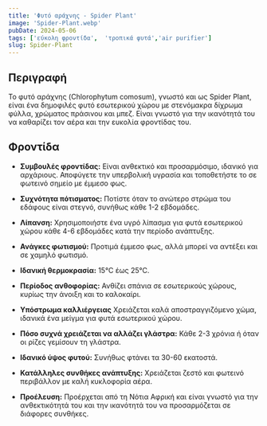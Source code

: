 ```yaml
---
title: 'Φυτό αράχνης - Spider Plant'
image: 'Spider-Plant.webp'
pubDate: 2024-05-06
tags: ['εύκολη φροντίδα',  'τροπικά φυτά','air purifier']
slug: Spider-Plant
---
```


**Περιγραφή**
-------------
Το φυτό αράχνης (Chlorophytum comosum), γνωστό και ως Spider Plant, είναι ένα δημοφιλές φυτό εσωτερικού χώρου με στενόμακρα δίχρωμα φύλλα, χρώματος πράσινου και μπεζ. Είναι γνωστό για την ικανότητά του να καθαρίζει τον αέρα και την ευκολία φροντίδας του.

**Φροντίδα**
------------

* **Συμβουλές φροντίδας:** 
  Είναι ανθεκτικό και προσαρμόσιμο, ιδανικό για αρχάριους. Αποφύγετε την υπερβολική υγρασία και τοποθετήστε το σε φωτεινό σημείο με έμμεσο φως.

* **Συχνότητα πότισματος:** 
  Ποτίστε όταν το ανώτερο στρώμα του εδάφους είναι στεγνό, συνήθως κάθε 1-2 εβδομάδες.

* **Λίπανση:** 
  Χρησιμοποιήστε ένα υγρό λίπασμα για φυτά εσωτερικού χώρου κάθε 4-6 εβδομάδες κατά την περίοδο ανάπτυξης.

* **Ανάγκες φωτισμού:** 
  Προτιμά έμμεσο φως, αλλά μπορεί να αντέξει και σε χαμηλό φωτισμό.

* **Ιδανική θερμοκρασία:** 
  15°C έως 25°C.

* **Περίοδος ανθοφορίας:**
  Ανθίζει σπάνια σε εσωτερικούς χώρους, κυρίως την άνοιξη και το καλοκαίρι.

* **Υπόστρωμα καλλιέργειας**
  Χρειάζεται καλά αποστραγγιζόμενο χώμα, ιδανικά ένα μείγμα για φυτά εσωτερικού χώρου.

* **Πόσο συχνά χρειάζεται να αλλάζει γλάστρα:** 
  Κάθε 2-3 χρόνια ή όταν οι ρίζες γεμίσουν τη γλάστρα.

* **Ιδανικό ύψος φυτού:** 
  Συνήθως φτάνει τα 30-60 εκατοστά.

* **Κατάλληλες συνθήκες ανάπτυξης:** 
  Χρειάζεται ζεστό και φωτεινό περιβάλλον με καλή κυκλοφορία αέρα.

* **Προέλευση:**
  Προέρχεται από τη Νότια Αφρική και είναι γνωστό για την ανθεκτικότητά του και την ικανότητά του να προσαρμόζεται σε διάφορες συνθήκες.